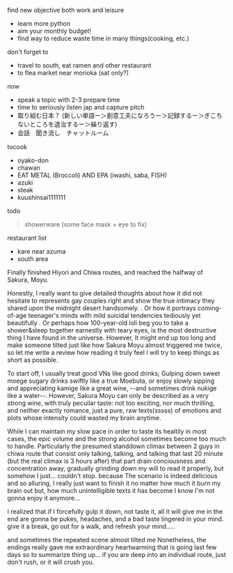 find new objective both work and leisure
- learn more python
- aim your monthly budget!
- find way to reduce waste time in many things(cooking, etc.)

don't forget to 
- travel to south, eat ramen and other restaurant
- to flea market near morioka (sat only?)

now
- speak a topic with 2-3 prepare time
- time to seriously listen jap and capture pitch 
- 取り組む日本？ (新しい単語ー＞創意工夫になろうー＞記録するー＞ぎこちないところを退治するー＞繰り返す)
- 会話　聞き流し　チャットルーム

tocook
- oyako-don
- chawan
- EAT METAL (Broccoli) AND EPA (iwashi, saba, FISH)
- azuki
- steak
- kuushinsai1111111
 
todo 
 > showerware (some face mask + eye to fix)

restaurant list
- kare near azuma
- south area

Finally finished Hiyori and Chiwa routes, and reached the halfway of Sakura, Moyu.

Honestly, I really want to give detailed thoughts about how it did not hesitate to represents gay couples right and show the true intimacy they shared upon the midnight desert handsomely.
. Or how it portrays coming-of-age teenager's minds with mild suicidal tendencies tediously yet beautifully
. Or perhaps how 100-year-old loli beg you to take a shower&sleep together earnestly with teary eyes, is the most destructive thing I have found in the universe.
However, It might end up too long and make someone tilted just like how Sakura Moyu almost triggered me twice, so let me write a review how reading it truly feel 
I will try to keep things as short as possible.

To start off, 
I usually treat good VNs like good drinks; Gulping down sweet moege sugary drinks swiftly like a true Moebuta, 
or enjoy slowly sipping and appreciating kamige like a great wine, --and sometimes drink nukige like a water--. 
However, Sakura Moyu can only be described as a very strong wine, with truly pecuilar taste: not too exciting, nor much thrilling, and neither exactly romance, 
just a pure, raw texts(sssss) of emotions and plots whose intensity could wasted my brain anytime.

While I can maintain my slow pace in order to taste its healtily in most cases, the epic volume and the strong alcohol sometimes become too much to handle.
Particularly the presumed standdown climax between 2 guys in chiwa route that consist only talking, talking, and talking
that last 20 minute (but the real climax is 3 hours after)
that part drain conciousness and concentration away, gradually grinding down my will to read it properly, but somehow I just... couldn't stop.
because The scenario is indeed delicious and so alluring, I really just want to finish it no matter how much it burn my brain out
but, how much unintelligible texts it has become I know I'm not gonna enjoy it anymore...

I realized that if I forcefully gulp it down, not taste it, all it will give me in the end are gonna be pukes, headaches, and a bad taste lingered in your mind.
give it a break, go out for a walk, and refresh your mind.....

and sometimes the repeated scene almost tilted me
Nonetheless, the endings really gave me extraordinary heartwarming that is going last few days
so to summarize thing up... if you are deep into an individual route, just don't rush, or it will crush you.


